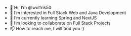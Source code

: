 - 👋 Hi, I’m @wolfrik50
- 👀 I’m interested in Full Stack Web and Java Development
- 🌱 I’m currently learning Spring and NextJS
- 💞️ I’m looking to collaborate on Full Stack Projects
- 📫 How to reach me, I will find you :)

<!---
wolfrik50/wolfrik50 is a ✨ special ✨ repository because its `README.md` (this file) appears on your GitHub profile.
You can click the Preview link to take a look at your changes.
--->
